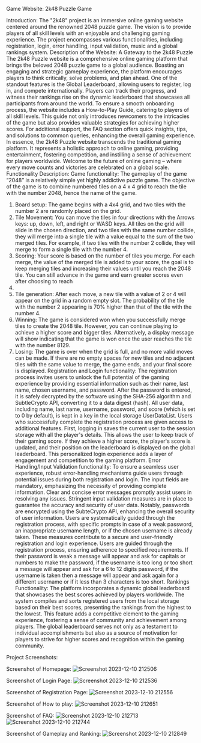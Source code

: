  Game Website: 2k48 Puzzle Game

Introduction:
The "2k48" project is an immersive online gaming website centered around the 
renowned 2048 puzzle game. The vision is to provide players of all skill levels with an 
enjoyable and challenging gaming experience. The project encompasses various 
functionalities, including registration, login, error handling, input validation, music and 
a global rankings system.
Description of the Website:
A Gateway to the 2k48 Puzzle
The 2k48 Puzzle website is a comprehensive online gaming platform that brings the 
beloved 2048 puzzle game to a global audience. Boasting an engaging and strategic 
gameplay experience, the platform encourages players to think critically, solve 
problems, and plan ahead. One of the standout features is the Global Leaderboard, 
allowing users to register, log in, and compete internationally. Players can track their 
progress, and witness their rankings rise on the dynamic leaderboard that showcases 
all participants from around the world.
To ensure a smooth onboarding process, the website includes a How-to-Play Guide, 
catering to players of all skill levels. This guide not only introduces newcomers to the 
intricacies of the game but also provides valuable strategies for achieving higher 
scores. For additional support, the FAQ section offers quick insights, tips, and solutions 
to common queries, enhancing the overall gaming experience.
In essence, the 2k48 Puzzle website transcends the traditional gaming platform. It 
represents a holistic approach to online gaming, providing entertainment, fostering 
competition, and instilling a sense of achievement for players worldwide. Welcome to 
the future of online gaming – where every move counts and victories are celebrated 
on a global scale.
Functionality Description:
Game functionality:
The gameplay of the game “2048” is a relatively simple yet highly addictive puzzle 
game. The objective of the game is to combine numbered tiles on a 4 x 4 grid to reach 
the tile with the number 2048, hence the name of the game.
1. Board setup: The game begins with a 4x4 grid, and two tiles with the number 
2 are randomly placed on the grid.
2. Tile Movement: You can move the tiles in four directions with the Arrows keys: 
up, down, left, and right or WASD keys. All tiles on the grid will slide in the 
chosen direction, and two tiles with the same number collide, they will merge 
into a single tile with a value equal to the sum of the two merged tiles. For 
example, if two tiles with the number 2 collide, they will merge to form a single 
tile with the number 4.
3. Scoring: Your score is based on the number of tiles you merge. For each merge, 
the value of the merged tile is added to your score, the goal is to keep merging 
tiles and increasing their values until you reach the 2048 tile. You can still 
advance in the game and earn greater scores even after choosing to reach 
2048.
4. Tile generation: After each move, a new tile with a value of 2 or 4 will appear 
on the grid in a random empty slot. The probability of the tile with the number 
2 appearing is 70% higher than that of the tile with the number 4.
5. Winning: The game is considered won when you successfully merge tiles to 
create the 2048 tile. However, you can continue playing to achieve a higher 
score and bigger tiles. Alternatively, a display message will show indicating that 
the game is won once the user reaches the tile with the number 8129.
6. Losing: The game is over when the grid is full, and no more valid moves can be 
made. If there are no empty spaces for new tiles and no adjacent tiles with the 
same value to merge, the game ends, and your final score is displayed.
Registration and Login functionality:
The registration process invites users to unlock the full potential of the gaming 
experience by providing essential information such as their name, last name, chosen 
username, and password. After the password is entered, it is safely decrypted by the 
software using the SHA-256 algorithm and SubtleCrypto API, converting it to a data 
digest (hash). All user data, including name, last name, username, password, and score 
(which is set to 0 by default), is kept in a key in the local storage UserDataList. Users 
who successfully complete the registration process are given access to additional 
features. First, logging in saves the current user to the session storage with all the 
player's details. This allows the user to keep track of their gaming score. If they achieve 
a higher score, the player's score is updated, and their position on the leaderboard is 
displayed on the global leaderboard. This personalized login experience adds a layer 
of engagement and competition to the gaming platform.
Error Handling/Input Validation functionality:
To ensure a seamless user experience, robust error-handling mechanisms guide users 
through potential issues during both registration and login. The input fields are 
mandatory, emphasizing the necessity of providing complete information. Clear and 
concise error messages promptly assist users in resolving any issues. Stringent input 
validation measures are in place to guarantee the accuracy and security of user data. 
Notably, passwords are encrypted using the SubteCrypto API, enhancing the overall 
security of user information. Users are systematically guided through the registration 
process, with specific prompts in case of a weak password, an inappropriate username 
length, or if the chosen username is already taken. These measures contribute to a 
secure and user-friendly registration and login experience. Users are guided through 
the registration process, ensuring adherence to specified requirements. If their 
password is weak a message will appear and ask for capitals or numbers to make the 
password, if the username is too long or too short a message will appear and ask for 
a 6 to 12 digits password, if the username is taken then a message will appear and ask 
again for a different username or if it less than 3 characters is too short.
Rankings Functionality:
The platform incorporates a dynamic global leaderboard that showcases the best 
scores achieved by players worldwide. The system compiles and sorts registered users 
from the local storage based on their best scores, presenting the rankings from the 
highest to the lowest. This feature adds a competitive element to the gaming 
experience, fostering a sense of community and achievement among players. The 
global leaderboard serves not only as a testament to individual accomplishments but 
also as a source of motivation for players to strive for higher scores and recognition 
within the gaming community.


Project Screenshots:

Screenshot of Homepage:
![Screenshot 2023-12-10 212506](https://github.com/SadikHyseni/2k48-game/assets/122787525/f62c17b0-1234-425c-8670-bcdb9ff1c8fa)

Screenshot of Login Page: 
![Screenshot 2023-12-10 212536](https://github.com/SadikHyseni/2k48-game/assets/122787525/89b6f90b-863f-4369-a749-431da2db0e69)

Screenshot of Registration Page:
![Screenshot 2023-12-10 212556](https://github.com/SadikHyseni/2k48-game/assets/122787525/6d4afc41-551a-475b-98b8-20abdcc72222)

Screenshot of How to play:
![Screenshot 2023-12-10 212651](https://github.com/SadikHyseni/2k48-game/assets/122787525/f90f1563-c1e6-42d8-863d-230ad506c0fc)

Screenshot of FAQ:
![Screenshot 2023-12-10 212713](https://github.com/SadikHyseni/2k48-game/assets/122787525/8f20699c-cbb7-4434-8929-db36bdaf47dd)
![Screenshot 2023-12-10 212744](https://github.com/SadikHyseni/2k48-game/assets/122787525/aa00788a-197c-463f-bbf8-00593c0f42a3)

Screenshot of Gameplay and Ranking:
![Screenshot 2023-12-10 212849](https://github.com/SadikHyseni/2k48-game/assets/122787525/f8d500e8-8ba0-423f-9501-c6975e6cd472)
